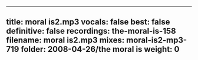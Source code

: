
---
title: moral is2.mp3
vocals: false
best: false
definitive: false
recordings: the-moral-is-158
filename: moral is2.mp3
mixes: moral-is2-mp3-719
folder: 2008-04-26/the moral is
weight: 0
---
